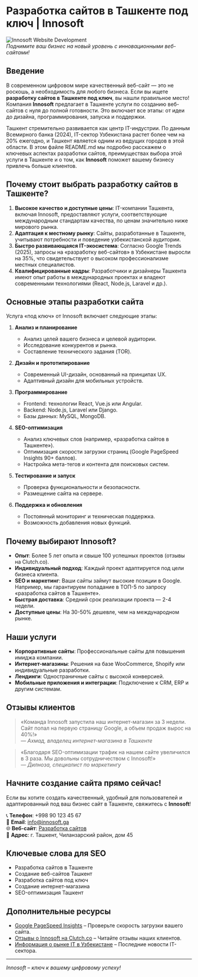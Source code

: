 # Разработка сайтов в Ташкенте под ключ | Innosoft

![Innosoft Website Development](https://innosoft.uz/razrabotka-saytov-tashkent-1200x630.webp)  
*Поднимите ваш бизнес на новый уровень с инновационными веб-сайтами!*

## Введение

В современном цифровом мире качественный веб-сайт — это не роскошь, а необходимость для любого бизнеса. Если вы ищете **разработку сайтов в Ташкенте под ключ**, вы нашли правильное место! Компания **Innosoft** предлагает в Ташкенте услуги по созданию веб-сайтов с нуля до полной готовности. Это включает все этапы: от идеи до дизайна, программирования, запуска и поддержки.

Ташкент стремительно развивается как центр IT-индустрии. По данным Всемирного банка (2024), IT-сектор Узбекистана растет более чем на 20% ежегодно, и Ташкент является одним из ведущих городов в этой области. В этом файле README.md мы подробно расскажем о ключевых аспектах разработки сайтов, преимуществах выбора этой услуги в Ташкенте и о том, как **Innosoft** поможет вашему бизнесу привлечь больше клиентов.

## Почему стоит выбрать разработку сайтов в Ташкенте?

1. **Высокое качество и доступные цены**: IT-компании Ташкента, включая Innosoft, предоставляют услуги, соответствующие международным стандартам качества, по ценам значительно ниже мирового рынка.
2. **Адаптация к местному рынку**: Сайты, разработанные в Ташкенте, учитывают потребности и поведение узбекистанской аудитории.
3. **Быстро развивающаяся IT-экосистема**: Согласно Google Trends (2025), запросы на «разработку веб-сайтов» в Узбекистане выросли на 35%, что свидетельствует о высоком профессионализме местных специалистов.
4. **Квалифицированные кадры**: Разработчики и дизайнеры Ташкента имеют опыт работы в международных проектах и владеют современными технологиями (React, Node.js, Laravel и др.).

## Основные этапы разработки сайта

Услуга «под ключ» от Innosoft включает следующие этапы:

1. **Анализ и планирование**  
   - Анализ целей вашего бизнеса и целевой аудитории.  
   - Исследование конкурентов и рынка.  
   - Составление технического задания (TOR).

2. **Дизайн и прототипирование**  
   - Современный UI-дизайн, основанный на принципах UX.  
   - Адаптивный дизайн для мобильных устройств.  

3. **Программирование**  
   - Frontend: технологии React, Vue.js или Angular.  
   - Backend: Node.js, Laravel или Django.  
   - Базы данных: MySQL, MongoDB.  

4. **SEO-оптимизация**  
   - Анализ ключевых слов (например, «разработка сайтов в Ташкенте»).  
   - Оптимизация скорости загрузки страниц (Google PageSpeed Insights 90+ баллов).  
   - Настройка мета-тегов и контента для поисковых систем.

5. **Тестирование и запуск**  
   - Проверка функциональности и безопасности.  
   - Размещение сайта на сервере.  

6. **Поддержка и обновления**  
   - Постоянный мониторинг и техническая поддержка.  
   - Возможность добавления новых функций.

## Почему выбирают Innosoft?

- **Опыт**: Более 5 лет опыта и свыше 100 успешных проектов (отзывы на Clutch.co).  
- **Индивидуальный подход**: Каждый проект адаптируется под цели бизнеса клиента.  
- **SEO и маркетинг**: Ваши сайты займут высокие позиции в Google. Например, мы гарантируем попадание в ТОП-5 по запросу «разработка сайтов в Ташкенте».  
- **Быстрая доставка**: Средний срок реализации проекта — 2-4 недели.  
- **Доступные цены**: На 30-50% дешевле, чем на международном рынке.

## Наши услуги

- **Корпоративные сайты**: Профессиональные сайты для повышения имиджа компании.  
- **Интернет-магазины**: Решения на базе WooCommerce, Shopify или индивидуальные разработки.  
- **Лендинги**: Одностраничные сайты с высокой конверсией.  
- **Мобильные приложения и интеграции**: Подключение к CRM, ERP и другим системам.  

## Отзывы клиентов

> «Команда Innosoft запустила наш интернет-магазин за 3 недели. Сайт попал на первую страницу Google, а объем продаж вырос на 40%!»  
> — *Ахмад, владелец интернет-магазина в Ташкенте*

> «Благодаря SEO-оптимизации трафик на нашем сайте увеличился в 3 раза. Мы довольны сотрудничеством с Innosoft!»  
> — *Дилноза, специалист по маркетингу*

## Начните создание сайта прямо сейчас!

Если вы хотите создать качественный, удобный для пользователей и адаптированный под ваш бизнес сайт в Ташкенте, свяжитесь с **Innosoft**!  

📞 **Телефон**: +998 90 123 45 67  
📧 **Email**: info@innosoft.ga  
🌐 **Веб-сайт**: [Разработка сайтов](https://innosoft.uz/ru/razrabotka-sayt-tashkent)  
📍 **Адрес**: г. Ташкент, Чиланзарский район, дом 45  

## Ключевые слова для SEO

- Разработка сайтов в Ташкенте  
- Создание веб-сайтов Ташкент  
- Разработка сайтов под ключ  
- Создание интернет-магазина  
- SEO-оптимизация Ташкент  

## Дополнительные ресурсы

- [Google PageSpeed Insights](https://pagespeed.web.dev/) – Проверьте скорость загрузки вашего сайта.  
- [Отзывы о Innosoft на Clutch.co](https://clutch.co/profile/innosoft) – Читайте отзывы наших клиентов.  
- [Информация о рынке IT в Узбекистане](https://www.worldbank.org) – Последние новости IT-сектора.

---

*Innosoft – ключ к вашему цифровому успеху!*
